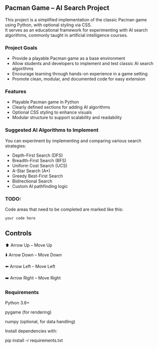##  Pacman Game – AI Search Project

This project is a simplified implementation of the classic Pacman game using Python, with optional styling via CSS.  
It serves as an educational framework for experimenting with AI search algorithms, commonly taught in artificial intelligence courses.



###  Project Goals

- Provide a playable Pacman game as a base environment
- Allow students and developers to implement and test classic AI search algorithms
- Encourage learning through hands-on experience in a game setting
- Promote clean, modular, and documented code for easy extension



###  Features

-  Playable Pacman game in Python
-  Clearly defined sections for adding AI algorithms
-  Optional CSS styling to enhance visuals
-  Modular structure to support scalability and readability



###  Suggested AI Algorithms to Implement

You can experiment by implementing and comparing various search strategies:

- Depth-First Search (DFS)
- Breadth-First Search (BFS)
- Uniform Cost Search (UCS)
- A-Star Search (A\*)
- Greedy Best-First Search
- Bidirectional Search
- Custom AI pathfinding logic

###  TODO:
Code areas that need to be completed are marked like this:
```bash
your code here
```
## Controls

⬆️ Arrow Up – Move Up

⬇️ Arrow Down – Move Down

⬅️ Arrow Left – Move Left

➡️ Arrow Right – Move Right

### Requirements

Python 3.8+

pygame (for rendering)

numpy (optional, for data handling)

Install dependencies with:

pip install -r requirements.txt
